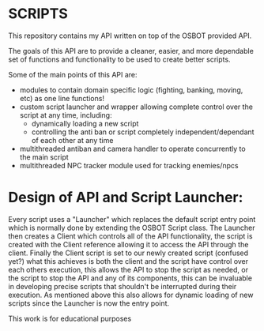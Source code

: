 # SCRIPTS

This repository contains my API written on top of the OSBOT provided API.

The goals of this API are to provide a cleaner, easier, and more dependable set of functions and functionality to be used to create better scripts.

Some of the main points of this API are:
- modules to contain domain specific logic (fighting, banking, moving, etc) as one line functions!
- custom script launcher and wrapper allowing complete control over the script at any time, including:
  - dynamically loading a new script
  - controlling the anti ban or script completely independent/dependant of each other at any time
- multithreaded antiban and camera handler to operate concurrently to the main script
- multithreaded NPC tracker module used for tracking enemies/npcs


# Design of API and Script Launcher:

Every script uses a "Launcher" which replaces the default script entry point which is normally done by extending the OSBOT Script class.
The Launcher then creates a Client which controls all of the API functionality, the script is created with the Client reference allowing it to access the API through the client.
Finally the Client script is set to our newly created script (confused yet?) what this achieves is both the client and the script have control over each others execution, this allows the API to stop the script
as needed, or the script to stop the API and any of its components, this can be invaluable in developing precise scripts that shouldn't be interrupted during their execution.
As mentioned above this also allows for dynamic loading of new scripts since the Launcher is now the entry point.

This work is for educational purposes
